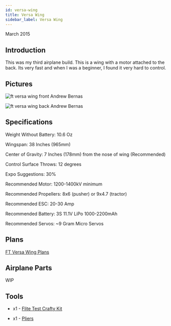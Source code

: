 ```yaml
---
id: versa-wing
title: Versa Wing
sidebar_label: Versa Wing
---
```


March 2015

## Introduction

This was my third airplane build. This is a wing with a motor attached to the back. Its very fast and when I was a beginner, I found it very hard to control.

## Pictures

![ft versa wing front Andrew Bernas](assets/rc-airplanes/versa-wing/versa-wing-1.jpg)

![ft versa wing back Andrew Bernas](assets/rc-airplanes/versa-wing/versa-wing-2.jpg)

## Specifications

Weight Without Battery: 10.6 Oz 

Wingspan: 38 Inches (965mm)

Center of Gravity: 7 Inches (178mm) from the nose of wing (Recommended)

Control Surface Throws: 12 degrees

Expo Suggestions: 30%

Recommended  Motor: 1200-1400kV minimum

Recommended Propellers: 8x6 (pusher) or 9x4.7 (tractor)

Recommended ESC: 20-30 Amp

Recommended Battery: 3S 11.1V LiPo 1000-2200mAh

Recommended Servos: ~9 Gram Micro Servos

## Plans

[FT Versa Wing Plans](assets/rc-airplanes/versa-wing/plans.pdf)

## Airplane Parts

WIP

## Tools

* x1 - [Flite Test Crafty Kit](https://store.flitetest.com/flite-test-crafty-kit-flt-5010/p791877)

* x1 - [Pliers](https://www.amazon.com/Tools-VISE-GRIP-Pliers-6-Inch-2078216/dp/B000A0OW2M?ref_=Oct_BSellerC_553314_1&pf_rd_p=192c0672-a4fc-5e22-b935-349dd71711e1&pf_rd_s=merchandised-search-6&pf_rd_t=101&pf_rd_i=553314&pf_rd_m=ATVPDKIKX0DER&pf_rd_r=2M4HQBG3AXGM6CT25QDS&pf_rd_r=2M4HQBG3AXGM6CT25QDS&pf_rd_p=192c0672-a4fc-5e22-b935-349dd71711e1)